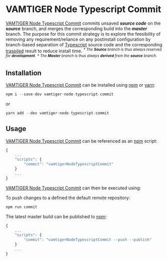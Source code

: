 # VAMTIGER Node Typescript Commit
[VAMTIGER Node Typescript Commit](https://github.com/vamtiger-project/vamtiger-node-typescript-commit) commits unsaved **_source code_** on the **_source_** branch, and merges the corresponding build into the **_master_** branch. The purpose for this commit strategy is to explore the feesibility of removing any requirement/reliance on any postinstall configuration by branch-based separation of [Typescript](https://www.typescriptlang.org/) source code and the corresponding [traspiled](https://www.stevefenton.co.uk/2012/11/compiling-vs-transpiling/) result to reduce install time.
<sup>_* The **Source** branch is thus always reserved for **development**._</sup>
<sup>_* The **Master** branch is thus always **derived** from the **source** branch._</sup>

## Installation
[VAMTIGER Node Typescript Commit](https://github.com/vamtiger-project/vamtiger-node-typescript-commit) can be installed using [npm](https://www.npmjs.com/) or [yarn](https://yarnpkg.com/lang/en/):
```javascript
npm i --save-dev vamtiger-node-typescript-commit
```
or
```javascript
yarn add --dev vamtiger-node-typescript-commit
```

## Usage
[VAMTIGER Node Typescript Commit](https://github.com/vamtiger-project/vamtiger-node-typescript-commit) can be referenced as an [npm](https://www.npmjs.com/) script:
```javascript
{
    ...
    "scripts": {
        "commit": "vamtigerNodeTypescriptCommit"
    }
    ...
}
```

[VAMTIGER Node Typescript Commit](https://github.com/vamtiger-project/vamtiger-node-typescript-commit) can then be executed using:

To push changes to a defined the default remote repository:
```bash
npm run commit
```

The latest master build can be published to [npm](https://www.npmjs.com/):
```javascript
{
    ...
    "scripts": {
        "commit": "vamtigerNodeTypescriptCommit --push --publish"
    }
    ...
}
```
